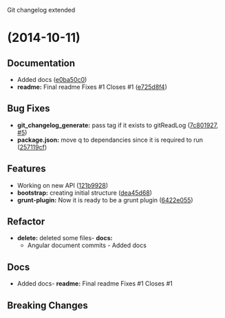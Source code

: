 <a name="">Git changelog extended</a>
#  (2014-10-11)


## Documentation

- Added docs
  ([e0ba50c0](https://github.com/rafinskipg/git-changelog/commits/e0ba50c0bb0b13e9b39a59b8f4dda96e86d55644))
- **readme:** Final readme Fixes #1 Closes #1
  ([e725d8f4](https://github.com/rafinskipg/git-changelog/commits/e725d8f4bf477b517ca6185a75fdfa0aa660b3be))


## Bug Fixes

- **git_changelog_generate:** pass tag if it exists to gitReadLog
  ([7c801927](https://github.com/rafinskipg/git-changelog/commits/7c801927672792fc9a818653b74c78d77c7bff9e),
   [#5](https://github.com/rafinskipg/git-changelog/issues/5))
- **package.json:** move q to dependancies since it is required to run
  ([257119cf](https://github.com/rafinskipg/git-changelog/commits/257119cf2bb6d8f341a5d65a2f47bcf803dff205))


## Features

- Working on new API
  ([121b9928](https://github.com/rafinskipg/git-changelog/commits/121b99285d2a04f9159951fa0e3f849d0d618fef))
- **bootstrap:** creating initial structure
  ([dea45d68](https://github.com/rafinskipg/git-changelog/commits/dea45d68ce9555e876680bf7c0778add2f367a30))
- **grunt-plugin:** Now it is ready to be a grunt plugin
  ([6422e055](https://github.com/rafinskipg/git-changelog/commits/6422e0552b30f6e94d11b03310a23c1342aa5965))


## Refactor

- **delete:** deleted some files- **docs:**
  - Angular document commits  - Added docs

## Docs

- Added docs- **readme:** Final readme Fixes #1 Closes #1

## Breaking Changes


